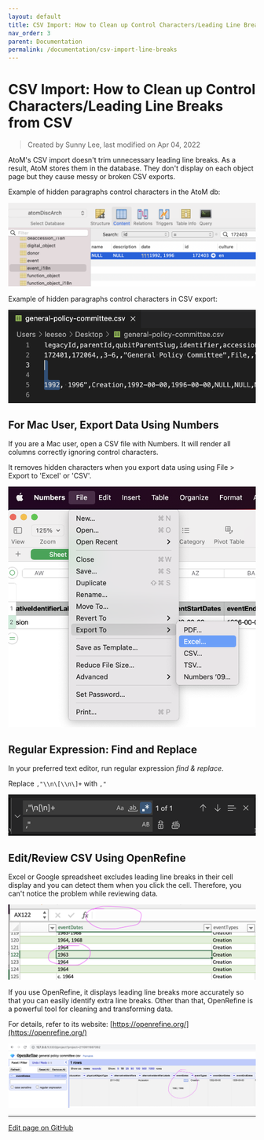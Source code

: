 ```yaml
---
layout: default
title: CSV Import: How to Clean up Control Characters/Leading Line Breaks from CSV
nav_order: 3
parent: Documentation
permalink: /documentation/csv-import-line-breaks
---
```


# CSV Import: How to Clean up Control Characters/Leading Line Breaks from CSV  

> Created by Sunny Lee, last modified on Apr 04, 2022

AtoM's CSV import doesn't trim unnecessary leading line breaks. As a result, AtoM stores them in the database. They don't display on each object page but they cause messy or broken CSV exports.

Example of hidden paragraphs control characters in the AtoM db:

![](img/156828748.png)

Example of hidden paragraphs control characters in CSV export:

![](img/156828750.png)

## For Mac User, Export Data Using Numbers

If you are a Mac user, open a CSV file with Numbers. It will render all columns correctly ignoring control characters.

It removes hidden characters when you export data using using File > Export to 'Excel' or 'CSV'.

![](img/156828749.png)

## Regular Expression: Find and Replace


In your preferred text editor, run regular expression *find & replace*. 

Replace ``,"\\n\[\\n\]+`` with ``,"``

![](img/156828752.png)

## Edit/Review CSV Using OpenRefine

Excel or Google spreadsheet excludes leading line breaks in their cell display and you can detect them when you click the cell. Therefore, you can't notice the problem while reviewing data.

![](img/156828753.png)

If you use OpenRefine, it displays leading line breaks more accurately so that you can easily identify extra line breaks. Other than that, OpenRefine is a powerful tool for cleaning and transforming data.

For details, refer to its website: [https://openrefine.org/](https://openrefine.org/)

![](img/156828754.jpg)

---

[Edit page on GitHub]()